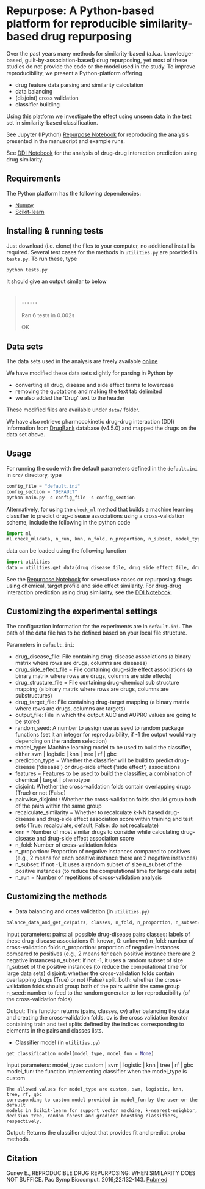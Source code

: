 
# Repurpose: A Python-based platform for reproducible similarity-based drug repurposing

Over the past years many methods for similarity-based (a.k.a. knowledge-based, 
guilt-by-association-based) drug repurposing, yet most of these studies do not 
provide the code or the model used in the study. To improve reproducibility, 
we present a Python-platform offering
- drug feature data parsing and similarity calculation 
- data balancing
- (disjoint) cross validation 
- classifier building

Using this platform we investigate the effect using unseen data in the test
set in similarity-based classification.

See Jupyter (IPython) [Repurpose Notebook](repurpose.ipynb) for reproducing the analysis 
presented in the manuscript and example runs.

See [DDI Notebook](interaction.ipynb) for the analysis of drug-drug interaction
prediction using drug similarity.

## Requirements
The Python platform has the following dependencies:

- [Numpy](http://www.numpy.org)
- [Scikit-learn](http://scikit-learn.org)


## Installing & running tests

Just download (i.e. clone) the files to your computer, no additional install is required.
Several test cases for the methods in `utilities.py` are provided in `tests.py`. 
To run these, type

```python
python tests.py
```

It should give an output similar to below
>......
>----------------------------------------------------------------------
>Ran 6 tests in 0.002s
>
>OK


## Data sets
The data sets used in the analysis are freely available 
[online](http://astro.temple.edu/~tua87106/drugreposition.html)

We have modified these data sets slightly for parsing in Python by
- converting all drug, disease and side effect terms to lowercase
- removing the quotations and making the text tab delimited
- we also added the 'Drug' text to the header 

These modified files are available under `data/` folder.

We have also retrieve pharmocokinetic drug-drug interaction (DDI) information
from [DrugBank](http://drugbank.ca/) database (v4.5.0) and mapped the drugs 
on the data set above.

## Usage

For running the code with the default parameters defined in the `default.ini` in `src/` directory, type

```python
config_file = "default.ini"
config_section = "DEFAULT"
python main.py -c config_file -s config_section 
```

Alternatively, for using the `check_ml` method that builds a machine learning classifier to predict
drug-disease associations using a cross-validation scheme, include the following in the python code

```python
import ml
ml.check_ml(data, n_run, knn, n_fold, n_proportion, n_subset, model_type, prediction_type, features, recalculate_similarity, disjoint_cv, split_both = False, output_file = None, model_fun = None, verbose = False, n_seed = None)
```

data can be loaded using the following function

```python
import utilities
data = utilities.get_data(drug_disease_file, drug_side_effect_file, drug_structure_file, drug_target_file, drug_interaction_file=None)
```

See the [Repurpose Notebook](repurpose.ipynb) for several use cases on repurposing drugs using chemical, target profile and side effect similarity. For drug-drug interaction prediction using drug similarity, see the [DDI Notebook](interaction.ipynb).


## Customizing the experimental settings
The configuration information for the experiments are in `default.ini`. The 
path of the data file has to be defined based on your local file structure.

Parameters in `default.ini`:

- drug_disease_file: File containing drug-disease associations (a binary matrix where rows are drugs, columns are diseases) 
- drug_side_effect_file = File containing drug-side effect associations (a binary matrix where rows are drugs, columns are side effects) 
- drug_structure_file = File containing drug-chemical sub structure mapping (a binary matrix where rows are drugs, columns are substructures) 
- drug_target_file: File containing drug-target mapping (a binary matrix where rows are drugs, columns are targets)
- output_file: File in which the output AUC and AUPRC values are going to be stored
- random_seed: A number to assign use as seed to random package functions (set it an integer for reproducibility, if -1 the output would vary depending on the random selection) 
- model_type: Machine learning model to be  used to build the classifier, either svm | logistic | knn | tree | rf | gbc
- prediction_type = Whether the classifier will be build to predict drug-disease ('disease') or drug-side effect ('side effect') associations
- features = Features to be used to build the classifier, a combination of chemical | target | phenotype 
- disjoint: Whether the cross-validation folds contain overlapping drugs (True) or not (False)
- pairwise_disjoint : Whether the cross-validation folds should group both of the pairs within the same group
- recalculate_similarity = Whether to recalculate k-NN based drug-disease and drug-side effect association score within training and test sets (True: recalculate, default, False: do not recalculate)
- knn = Number of most similar drugs to consider while calculating drug-disease and drug-side effect association score
- n_fold: Number of cross-validation folds
- n_proportion: Proportion of negative instances compared to positives (e.g., 2 means for each positive instance there are 2 negative instances)
- n_subset: If not -1, it uses a random subset of size n_subset of the positive instances (to reduce the computational time for large data sets)
- n_run = Number of repetitions of cross-validation analysis


## Customizing the methods
- Data balancing and cross validation (in `utilities.py`)

```python
balance_data_and_get_cv(pairs, classes, n_fold, n_proportion, n_subset=-1, disjoint=False, split_both=False, n_seed=None)
```

Input parameters:
    pairs: all possible drug-disease pairs
    classes: labels of these drug-disease associations (1: known, 0: unknown)
    n_fold: number of cross-validation folds
    n_proportion: proportion of negative instances compared to positives (e.g.,
    2 means for each positive instance there are 2 negative instances)
    n_subset: if not -1, it uses a random subset of size n_subset of the positive instances
    (to reduce the computational time for large data sets)
    disjoint: whether the cross-validation folds contain overlapping drugs (True) or not (False)
    split_both: whether the cross-validation folds should group both of the pairs within the same group
    n_seed: number to feed to the random generator to for reproducibility (of the cross-validation folds)

Output:
    This function returns (pairs, classes, cv) after balancing the data and
    creating the cross-validation folds. cv is the cross validation iterator containing 
    train and test splits defined by the indices corresponding to elements in the 
    pairs and classes lists.

- Classifier model (in `utilities.py`)

```python
get_classification_model(model_type, model_fun = None)
```

Input parameters:
    model_type: custom | svm | logistic | knn | tree | rf | gbc
    model_fun: the function implementing classifier when the model_type is custom

    The allowed values for model_type are custom, svm, logistic, knn, tree, rf, gbc
    corresponding to custom model provided in model_fun by the user or the default 
    models in Scikit-learn for support vector machine, k-nearest-neighbor, 
    decision tree, random forest and gradient boosting classifiers, respectively. 

Output:
    Returns the classifier object that provides fit and predict_proba methods.


## Citation

Guney E., REPRODUCIBLE DRUG REPURPOSING: WHEN SIMILARITY DOES NOT SUFFICE.
Pac Symp Biocomput. 2016;22:132-143. [Pubmed](https://www.ncbi.nlm.nih.gov/pubmed/27896969)

